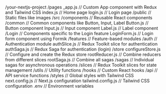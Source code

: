 /your-nextjs-project
/pages
\_app.js // Custom App component with Redux and Tailwind CSS
index.js // Home page
login.js // Login page
/public // Static files like images
/src
/components // Reusable React components
/common // Common components like Button, Input, Label
Button.js // Button component
Input.js // Input component
Label.js // Label component
/Login // Components specific to the Login feature
LoginForm.js // Login form component using Formik
/features // Feature-based modules
/auth // Authentication module
authSlice.js // Redux Toolkit slice for authentication
authSaga.js // Redux Saga for authentication (login)
/store
configureStore.js // Configure and create the Redux store
rootReducer.js // Combine reducers from different slices
rootSaga.js // Combine all sagas
/sagas // Individual sagas for asynchronous operations
/slices // Redux Toolkit slices for state management
/utils // Utility functions
/hooks // Custom React hooks
/api // API service functions
/styles // Global styles with Tailwind CSS
next.config.js // Next.js configuration
tailwind.config.js // Tailwind CSS configuration
.env // Environment variables
